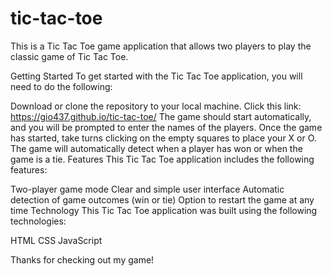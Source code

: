 # tic-tac-toe

This is a Tic Tac Toe game application that allows two players to play the classic game of Tic Tac Toe.

Getting Started
To get started with the Tic Tac Toe application, you will need to do the following:

Download or clone the repository to your local machine.
Click this link: https://gio437.github.io/tic-tac-toe/
The game should start automatically, and you will be prompted to enter the names of the players.
Once the game has started, take turns clicking on the empty squares to place your X or O.
The game will automatically detect when a player has won or when the game is a tie.
Features
This Tic Tac Toe application includes the following features:

Two-player game mode
Clear and simple user interface
Automatic detection of game outcomes (win or tie)
Option to restart the game at any time
Technology
This Tic Tac Toe application was built using the following technologies:

HTML
CSS
JavaScript

Thanks for checking out my game!
